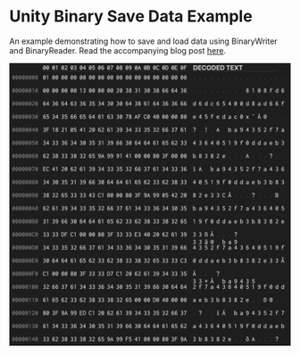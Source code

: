 # Unity Binary Save Data Example
An example demonstrating how to save and load data using BinaryWriter and BinaryReader. Read the accompanying blog post [here]().

![Example](https://github.com/bzgeb/BinarySaveDataExample/blob/main/Screenshots/BinaryData.png)
